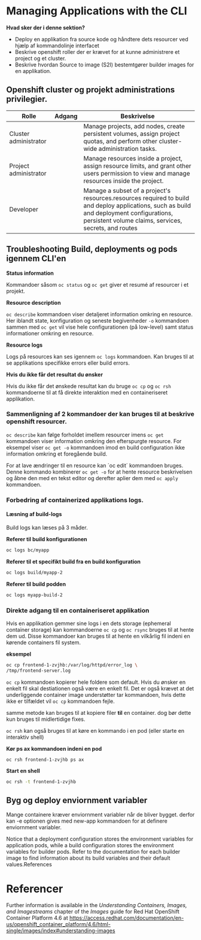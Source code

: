 # Managing Applications with the CLI

**Hvad sker der i denne sektion?**

- Deploy en applikation fra source kode og håndtere dets resourcer ved hjælp af kommandolinje interfacet
- Beskrive openshift roller der er krævet for at kunne administrere et project og et cluster.
- Beskrive hvordan Source to image (S2I) bestemtgører builder images for en applikation.



## Openshift cluster og projekt administrations privilegier.

| Rolle                 | Adgang | Beskrivelse                                                  |
| --------------------- | ------ | ------------------------------------------------------------ |
| Cluster administrator |        | Manage projects, add nodes, create persistent volumes, assign project  quotas, and perform other cluster-wide administration tasks. |
| Project administrator |        | Manage resources inside a project, assign resource limits, and grant  other users permission to view and manage resources inside the project. |
| Developer             |        | Manage a subset of a project's resources.resources required to build and deploy applications, such as build and  deployment configurations, persistent volume claims, services, secrets,  and routes |

## Troubleshooting Build, deployments og pods igennem CLI'en

**Status information**

Kommandoer såsom `oc status` og `oc get` giver et resumé af resourcer i et projekt. 

**Resource description**

`oc describe` kommandoen viser detaljeret information omkring en resource. Her iblandt state, konfiguration og seneste begivenheder `-o` kommandoen sammen med `oc get` vil vise hele configurationen (på low-level) samt status informationer omkring en resource. 

**Resource logs**

Logs på resources kan ses igennem `oc logs` kommandoen. Kan bruges til at se applikations specifikke errors eller build errors.

**Hvis du ikke får det resultat du ønsker**

Hvis du ikke får det ønskede resultat kan du bruge `oc cp` og `oc rsh` kommandoerne til at få direkte interaktion med en containeriseret applikation.

### Sammenligning af 2 kommandoer der kan bruges til at beskrive openshift resourcer.

`oc describe` kan følge forholdet imellem resourcer imens `oc get` kommandoen viser information omkring den efterspurgte resource. For eksempel viser `oc get -o` kommandoen imod en build configuration ikke information omkring et foregående build.

For at lave ændringer til en resource kan ´oc edit´ kommandoen bruges. Denne kommando kombinerer `oc get -o` for at hente resource beskrivelsen og åbne den med en tekst editor og derefter aplier dem med `oc apply` kommandoen.

### Forbedring af containerized applikations logs.

#### Læsning af build-logs

Build logs kan læses på 3 måder. 

**Referer til build konfigurationen**

```bash
oc logs bc/myapp
```

**Referer til et specifikt build fra en build konfiguration**

```bash
oc logs build/myapp-2
```

**Referer til build podden**

```bash
oc logs myapp-build-2
```

### Direkte adgang til en containeriseret applikation

Hvis en applikation gemmer sine logs i en dets storage (ephemeral container storage) kan kommandoerne `oc cp` og `oc rsync` bruges til at hente dem ud. Disse kommandoer kan bruges til at hente en vilkårlig fil indeni en kørende containers fil system.

**eksempel**

```bash
oc cp frontend-1-zvjhb:/var/log/httpd/error_log \
/tmp/frontend-server.log
```

`oc cp` kommandoen kopierer hele foldere som default. Hvis du ønsker en enkelt fil skal destiationen også være en enkelt fil. Det er også krævet at det underliggende container image understøtter tar kommandoen, hvis dette ikke er tilfældet vil `oc cp` kommandoen fejle.

samme metode kan bruges til at kopiere filer **til** en container. dog bør dette kun bruges til midlertidige fixes.

`oc rsh` kan også bruges til at køre en kommando i en pod (eller starte en interaktiv shell)

**Kør ps ax kommandoen indeni en pod**

```
oc rsh frontend-1-zvjhb ps ax
```

**Start en shell**

```bash
oc rsh -t frontend-1-zvjhb
```

## Byg og deploy enviornment variabler

Mange containere kræver enviornment variabler når de bliver bygget. derfor kan -e optionen gives med new-app kommandoen for at definere enviornment variabler. 

Notice that a deployment configuration stores  the environment variables for application pods, while a build  configuration stores the environment variables for builder pods. Refer  to the documentation for each builder image to find information about  its build variables and their default values.References

# Referencer

Further information is available in the *Understanding Containers, Images, and Imagestreams* chapter of the *Images* guide for Red Hat OpenShift Container Platform 4.6 at https://access.redhat.com/documentation/en-us/openshift_container_platform/4.6/html-single/images/index#understanding-images
